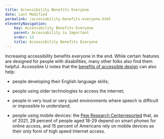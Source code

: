 ```yaml
---
title: Accessibility Benefits Everyone
date: Last Modified 
permalink: /accessability-benefits-everyone.html
eleventyNavigation:
    key: Accessibility Benefits Everyone
    parent: Accessability is Important
    order: 13
    title: Accessibility Benefits Everyone
---
```


Increasing accessibility benefits everyone in the end. While certain features are designed for people with disabilities, many other folks also find them helpful. Accessible U notes that the [benefits of accessible design](https://accessibility.umn.edu/importance-accessibility/benefits-accessible-design) can also help:

- people developing their English language skills;

- people using older technologies to access the internet;

- people in very loud or very quiet environments where speech is difficult or impossible to understand;

- people using mobile devices: the [Pew Research Centerreported](https://www.pewresearch.org/internet/fact-sheet/mobile/) that, as of 2021, 28 percent of people aged 18-29 depend on smart phones for online access, and 15 percent of Americans rely on mobile devices as their only form of high speed Internet access.
